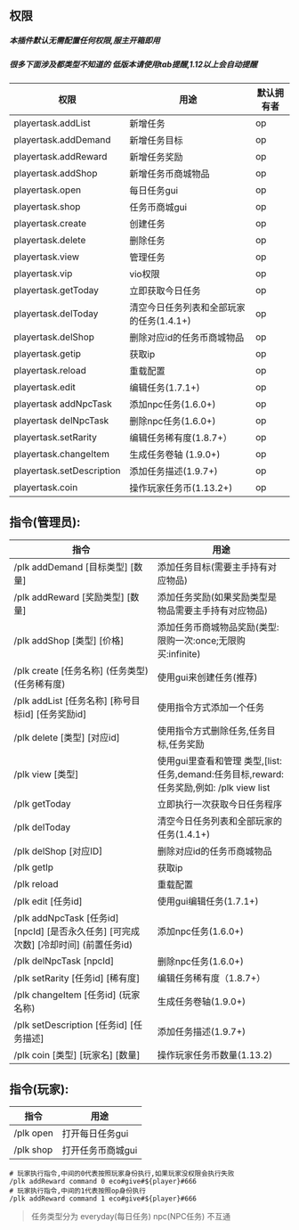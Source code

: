 ## 权限
##### 本插件默认无需配置任何权限,服主开箱即用  
##### 很多下面涉及都类型不知道的 低版本请使用tab提醒,1.12以上会自动提醒

| 权限                         | 用途                                      | 默认拥有者           |
|----------------------------|-----------------------------------------|-----------------|
| playertask.addList         | 新增任务                                    | op              |
| playertask.addDemand       | 新增任务目标                                  | op              |
| playertask.addReward       | 新增任务奖励                                  | op              |
| playertask.addShop         | 新增任务币商城物品                               | op              |
| playertask.open            | 每日任务gui                                 | op              |
| playertask.shop            | 任务币商城gui                                | op              |
| playertask.create          | 创建任务                                    | op              |
| playertask.delete          | 删除任务                                    | op              |
| playertask.view            | 管理任务                                    | op              |
| playertask.vip             | vio权限                                   | op              |
| playertask.getToday        | 立即获取今日任务                                | op              |
| playertask.delToday        | 清空今日任务列表和全部玩家的任务(1.4.1+)                | op              |
| playertask.delShop         | 删除对应id的任务币商城物品                          | op              |
| playertask.getip           | 获取ip                                    | op              |
| playertask.reload          | 重载配置                                    | op              |
| playertask.edit            | 编辑任务(1.7.1+)                            | op              |
| playertask addNpcTask      | 添加npc任务(1.6.0+)                         | op              |
| playertask delNpcTask      | 删除npc任务(1.6.0+)                         | op              |
| playertask.setRarity       | 编辑任务稀有度(1.8.7+）                         | op              |
| playertask.changeItem      | 生成任务卷轴 (1.9.0+)                         | op              |
| playertask.setDescription  | 添加任务描述(1.9.7+)                          | op              |
| playertask.coin            | 操作玩家任务币(1.13.2+)                        | op              |


## 指令(管理员):
| 指令                                                              | 用途                                                                 |
|-----------------------------------------------------------------|--------------------------------------------------------------------|
| /plk addDemand [目标类型] [数量]                                      | 添加任务目标(需要主手持有对应物品)                                                 |
| /plk addReward [奖励类型] [数量]                                      | 添加任务奖励(如果奖励类型是物品需要主手持有对应物品)                                        |
| /plk addShop [类型] [价格]                                          | 添加任务币商城物品奖励(类型:限购一次:once;无限购买:infinite)                            |
| /plk create [任务名称] (任务类型) (任务稀有度)                               | 使用gui来创建任务(推荐)                                                     |
| /plk addList [任务名称] [称号目标id] [任务奖励id]                           | 使用指令方式添加一个任务                                                       |
| /plk delete [类型] [对应id]                                         | 使用指令方式删除任务,任务目标,任务奖励                                               |
| /plk view [类型]                                                  | 使用gui里查看和管理 类型,[list:任务,demand:任务目标,reward:任务奖励,例如: /plk view list |
| /plk getToday                                                   | 立即执行一次获取今日任务程序                                                     |
| /plk delToday                                                   | 清空今日任务列表和全部玩家的任务(1.4.1+)                                           |
| /plk delShop [对应ID]                                             | 删除对应id的任务币商城物品                                                     |
| /plk getIp                                                      | 获取ip                                                               |
| /plk reload                                                     | 重载配置                                                               |
| /plk edit [任务id]                                                | 使用gui编辑任务(1.7.1+)                                                  |
| /plk addNpcTask [任务id] [npcId] [是否永久任务] [可完成次数] [冷却时间] (前置任务id) | 添加npc任务(1.6.0+)                                                    |
| /plk delNpcTask [npcId]                                         | 删除npc任务(1.6.0+)                                                    |
| /plk setRarity [任务id] [稀有度]                                     | 编辑任务稀有度（1.8.7+）                                                    |
| /plk changeItem [任务id] (玩家名称)                                   | 生成任务卷轴(1.9.0+)                                                     |
| /plk setDescription [任务id] [任务描述]                               | 添加任务描述(1.9.7+)                                                     |
| /plk coin [类型] [玩家名] [数量]                                       | 操作玩家任务币数量(1.13.2)                                                  |

## 指令(玩家):
|  指令 | 用途  |
| ------------ | ------------    |
| /plk open    | 打开每日任务gui  |
| /plk shop    | 打开任务币商城gui  |

```
# 玩家执行指令,中间的0代表按照玩家身份执行,如果玩家没权限会执行失败
/plk addReward command 0 eco#give#${player}#666
# 玩家执行指令,中间的1代表按照op身份执行
/plk addReward command 1 eco#give#${player}#666
```

> 任务类型分为 everyday(每日任务)  npc(NPC任务) 不互通